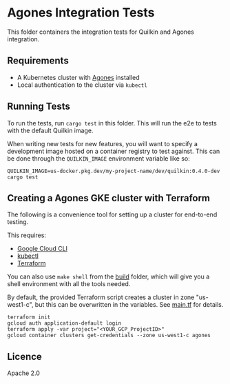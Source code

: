 # Agones Integration Tests

This folder containers the integration tests for Quilkin and Agones integration.

## Requirements

* A Kubernetes cluster with [Agones](https://agones.dev) installed
* Local authentication to the cluster via `kubectl`

## Running Tests

To run the tests, run `cargo test` in this folder. This will run the e2e to tests with the default Quilkin image.

When writing new tests for new features, you will want to specify a development image hosted on a container 
registry to test against. This can be done through the `QUILKIN_IMAGE` environment variable like so:

```shell
QUILKIN_IMAGE=us-docker.pkg.dev/my-project-name/dev/quilkin:0.4.0-dev cargo test
```

## Creating a Agones GKE cluster with Terraform

The following is a convenience tool for setting up a cluster for end-to-end testing.

This requires:

* [Google Cloud CLI](https://cloud.google.com/sdk/gcloud)
* [kubectl](https://kubernetes.io/docs/tasks/tools/#kubectl)
* [Terraform](https://www.terraform.io/downloads)

You can also use `make shell` from the [build](../build) folder, which will give you a shell environment with all
the tools needed.

By default, the provided Terraform script creates a cluster in zone "us-west1-c", but this can be overwritten in the 
variables. See [main.tf](./main.tf) for details.

```
terraform init
gcloud auth application-default login
terraform apply -var project="<YOUR_GCP_ProjectID>"
gcloud container clusters get-credentials --zone us-west1-c agones
```

## Licence

Apache 2.0
